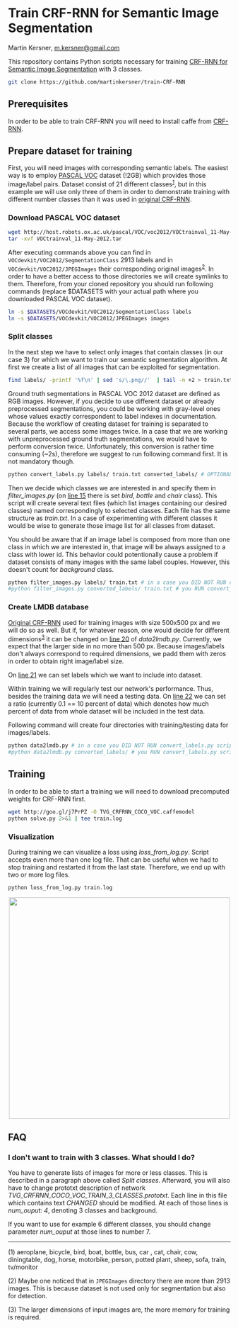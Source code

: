 # Train CRF-RNN for Semantic Image Segmentation

Martin Kersner, <m.kersner@gmail.com>

This repository contains Python scripts necessary for training [CRF-RNN for Semantic Image Segmentation](https://github.com/torrvision/crfasrnn) with 3 classes. 

```bash
git clone https://github.com/martinkersner/train-CRF-RNN
```

## Prerequisites 
In order to be able to train CRF-RNN you will need to install caffe from [CRF-RNN](https://github.com/torrvision/crfasrnn).

## Prepare dataset for training
First, you will need images with corresponding semantic labels. The easiest way is to employ [PASCAL VOC](http://host.robots.ox.ac.uk/pascal/VOC/voc2012/index.html) dataset (!2GB) which provides those image/label pairs. Dataset consist of 21 different classes<sup>[1](#myfootnote1)</sup>, but in this example we will use only three of them in order to demonstrate training with different number classes than it was used in [original CRF-RNN](https://github.com/torrvision/crfasrnn).

### Download PASCAL VOC dataset
```bash
wget http://host.robots.ox.ac.uk/pascal/VOC/voc2012/VOCtrainval_11-May-2012.tar
tar -xvf VOCtrainval_11-May-2012.tar
```

After executing commands above you can find in `VOCdevkit/VOC2012/SegmentationClass` 2913 labels and in `VOCdevkit/VOC2012/JPEGImages` their corresponding original images<sup>[2](#myfootnote2)</sup>. In order to have a better access to those directories we will create symlinks to them. Therefore, from your cloned repository you should run following commands (replace $DATASETS with your actual path where you downloaded PASCAL VOC dataset).

```bash
ln -s $DATASETS/VOCdevkit/VOC2012/SegmentationClass labels
ln -s $DATASETS/VOCdevkit/VOC2012/JPEGImages images
```

### Split classes
In the next step we have to select only images that contain classes (in our case 3) for which we want to train our semantic segmentation algorithm. At first we create a list of all images that can be exploited for segmentation. 

```bash
find labels/ -printf '%f\n' | sed 's/\.png//'  | tail -n +2 > train.txt
```
Ground truth segmentations in PASCAL VOC 2012 dataset are defined as RGB images. However, if you decide to use different dataset or already preprocessed segmentations, you could be working with gray-level ones whose values exactly correspondent to label indexes in documentation. Because the workflow of creating dataset for training is separated to several parts, we access some images twice. In a case that we are working with unpreprocessed ground truth segmentations, we would have to perform conversion twice. Unfortunately, this conversion is rather time consuming (~2s), therefore we suggest to run following command first. It is not mandatory though.

```bash
python convert_labels.py labels/ train.txt converted_labels/ # OPTIONAL
```

Then we decide which classes we are interested in and specify them in *filter_images.py* (on [line 15](https://github.com/martinkersner/train-CRF-RNN/blob/master/filter_images.py#L15) there is set *bird*, *bottle* and *chair* class). This script will create several text files (which list images containing our desired classes) named correspondingly to selected classes. Each file has the same structure as *train.txt*. In a case of experimenting with different classes it would be wise to generate those image list for all classes from dataset.

You should be aware that if an image label is composed from more than one class in which we are interested in, that image will be always assigned to a class with lower id. This behavior could potentionally cause a problem if dataset consists of many images with the same label couples. However, this doesn't count for *background* class.

```bash
python filter_images.py labels/ train.txt # in a case you DID NOT RUN convert_labels.py script
#python filter_images.py converted_labels/ train.txt # you RUN convert_labels.py script
```


### Create LMDB database
[Original CRF-RNN](https://github.com/torrvision/crfasrnn) used for training images with size 500x500 px and we will do so as well. But if, for whatever reason, one would decide for different dimensions<sup>[3](#myfootnote3)</sup> it can be changed on [line 20](https://github.com/martinkersner/train-CRF-RNN/blob/master/data2lmdb.py#L20) of *data2lmdb.py*. Currently, we expect that the larger side in no more than 500 px. Because images/labels don't always correspond to required dimensions, we padd them with zeros in order to obtain right image/label size.

On [line 21](https://github.com/martinkersner/train-CRF-RNN/blob/master/data2lmdb.py#L21) we can set labels which we want to include into dataset.

Within training we will regularly test our network's performance. Thus, besides the training data we will need a testing data. On [line 22](https://github.com/martinkersner/train-CRF-RNN/blob/master/data2lmdb.py#L22) we can set a ratio (currently 0.1 == 10 percent of data) which denotes how much percent of data from whole dataset will be included in the test data. 

Following command will create four directories with training/testing data for images/labels.

```bash
python data2lmdb.py # in a case you DID NOT RUN convert_labels.py script
#python data2lmdb.py converted_labels/ # you RUN convert_labels.py script
```

## Training
In order to be able to start a training we will need to download precomputed weights for CRF-RNN first.

```bash
wget http://goo.gl/j7PrPZ -O TVG_CRFRNN_COCO_VOC.caffemodel
python solve.py 2>&1 | tee train.log
```

### Visualization
During training we can visualize a loss using *loss_from_log.py*. Script accepts even more than one log file. That can be useful when we had to stop training and restarted it from the last state. Therefore, we end up with two or more log files.

```bash
python loss_from_log.py train.log
```
<p align="center">
<img src="http://i.imgur.com/jlfkY1p.png?1" width=500/>
</p>

## FAQ

### I don't want to train with 3 classes. What should I do?
You have to generate lists of images for more or less classes. This is described in a paragraph above called *Split classes*. Afterward, you will also have to change prototxt description of network *TVG_CRFRNN_COCO_VOC_TRAIN_3_CLASSES.prototxt*. Each line in this file which contains text *CHANGED* should be modified. At each of those lines is *num_ouput: 4*, denoting 3 classes and background. 

If you want to use for example 6 different classes, you should change parameter *num_ouput* at those lines to number 7. 

<hr>
<a name="myfootnote1">(1)</a> 
aeroplane, bicycle, bird, boat, bottle, bus, car , cat, chair, cow, diningtable, dog, horse, motorbike, person, potted plant, sheep, sofa, train, tv/monitor

<a name="myfootnote2">(2)</a> 
Maybe one noticed that in `JPEGImages` directory there are more than 2913 images. This is because dataset is not used only for segmentation but also for detection.

<a name="myfootnote3">(3)</a> 
The larger dimensions of input images are, the more memory for training is required.
